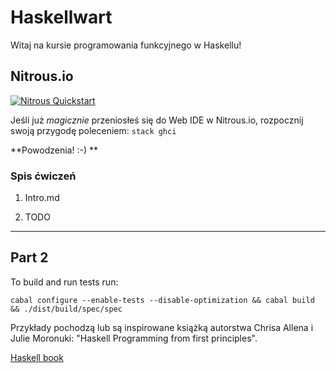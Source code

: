Haskellwart
===========

Witaj na kursie programowania funkcyjnego w Haskellu!

Nitrous.io
----------

[![Nitrous Quickstart](https://nitrous-image-icons.s3.amazonaws.com/quickstart.svg)](https://www.nitrous.io/quickstart?repo=https://github.com/note/fp-programming-course.git)

Jeśli już *magicznie* przeniosłeś się do Web IDE w Nitrous.io, rozpocznij swoją przygodę poleceniem: `stack ghci`

**Powodzenia! :-) **

### Spis ćwiczeń

1. Intro.md

2. TODO


--------------------------------

Part 2
------

To build and run tests run:

```
cabal configure --enable-tests --disable-optimization && cabal build && ./dist/build/spec/spec
```


Przykłady pochodzą lub są inspirowane książką autorstwa Chrisa Allena i Julie Moronuki: "Haskell Programming from first principles".

[Haskell book](http://haskellbook.com/)

